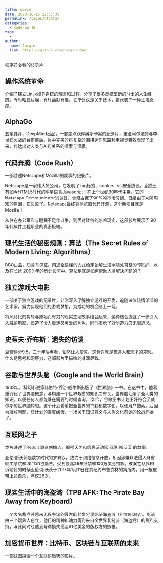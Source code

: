 ```yaml
---
title: movie
date: 2023-10-15 22:35:39
permalink: /pages/dfbafa/
categories:
  - code-world
tags:
  - 
author: 
  name: Jorgen
  link: https://github.com/jorgen-zhao
---
```

程序员必看的记录片

## 操作系统革命
介绍了建立Linux操作系统的理念和过程，分享了很多反抗垄断的斗士的人生经历。有时略显枯燥，有时幽默有趣，它不仅仅是关乎技术，更代表了一种生活态度。

## AlphaGo
五星推荐，DeepMind出品，一部差点获得奥斯卡奖的纪录片，重温阿尔法狗与李世石大战的台前幕后，片中完美的将复杂的围棋运作思路利用视觉特效表现了出来，传达出对人类与AI的关系的探索与深思。

## 代码奔腾（Code Rush）
一部讲述Netscape和Mozilla的故事的纪录片。

Netscape是一家伟大的公司，它发明了img标签、cookie、ssl安全协议，当然还有如今HTML5时代的明星语言Javascript！在上个世纪90年代中期，它的Netscape Communicator浏览器，曾经占据了90%的市场份额。但是由于众所周知的原因，它失败了。Netscape最终将浏览器代码开源，这个新项目就是Mozilla！

从住在办公室和与睡眠不足作斗争，到面对硅谷的冰冷现实，这部影片展示了 90 年代软件工程职业的真正极端。

## 现代生活的秘密规则：算法（The Secret Rules of Modern Living: Algorithms）
BBC出品，质量有保证。用通俗易懂的方式给家讲解生活中随处可见的“算法”，以及在长达 2000 年的历史长河中，算法到底是如何帮助人类解决问题的？

## 独立游戏大电影
一部关于独立游戏的纪录片，让你深入了解独立游戏的开发，追随四位热情洋溢的艺术家，努力实现他们的游戏梦想，为成功的机会赌上一切。

将风格化的剪辑与原始而有力的现实生活故事结合起来，这种结合造就了一部引人入胜的电影，塑造了令人着迷又可爱的角色，同时揭示了对创造力的无限追求。

## 史蒂夫·乔布斯：遗失的访谈
豆瓣评分9.5，二十年后再看，依然让人震惊，这也许就是普通人和天才的差别。什么是思考和洞察力，这部影片里描绘的淋漓尽致。

## 谷歌与世界头脑（Google and the World Brain）

1938年，科幻小说家赫伯特·乔治·威尔斯出版了《世界脑》一书。在这书中，他着重介绍了世界脑概念，与构建一个世界规模的知识库有关。世界脑汇聚了全人类的知识，以便任何人都能够在需要的时候查询。 如今，谷歌图书计划正好符合了威尔斯的世界脑构想。这个计划希望把全世界的书籍都数字化，以便用户搜索。后因为版权问题，该计划的进度缓慢，一场关于知识意义与人类文化前途的论战开始了。

## 互联网之子
本片讲述了Reddit 联合创始人，编程天才和信息活动家 亚伦·斯沃茨 的故事。

亚伦·斯沃茨是数字时代的罗宾汉，致力于网络信息开放，却因涉嫌非法侵入麻省理工学院和JSTOR被指控，受到最高35年监禁和100万美元罚款。该案在认罪辩诉阶段的时候亚伦·斯沃茨于2013年1月11日在其纽约布鲁克林的寓所内，用一根皮带上吊自杀，年仅26岁。

## 现实生活中的海盗湾（TPB AFK: The Pirate Bay Away from Keyboard）
一个大名鼎鼎并惹来无数争议的最大的档案分享网站海盗湾（Pirate Bay）。网站由三个瑞典人创立，他们的精神和魄力得到来自全世界复制派（海盗党）的热烈支持，与此同时也遭到号称损失高达61亿美金的版权方的嫉恨。

## 加密货币世界：比特币、区块链与互联网的未来

一部试图探索一个互联网趋势的影片。

